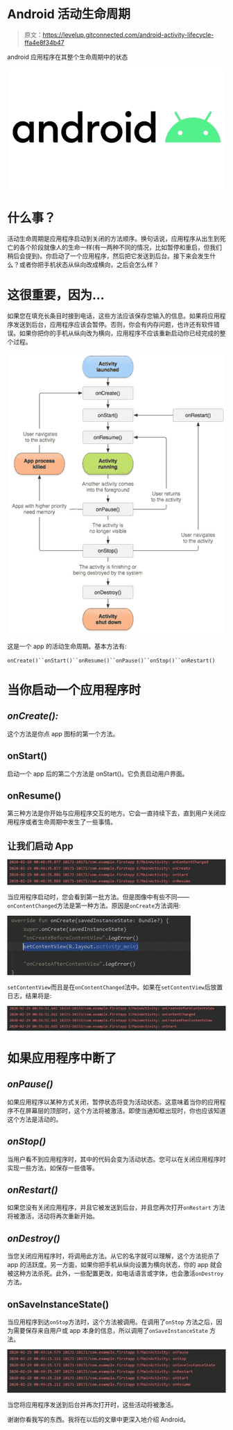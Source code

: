 # Android 活动生命周期

> 原文：<https://levelup.gitconnected.com/android-activity-lifecycle-ffa4e8f34b47>

android 应用程序在其整个生命周期中的状态

![](img/b0f6a2e4ea67e3f1517c8263f4372f80.png)

# **什么事？**

活动生命周期是应用程序启动到关闭的方法顺序。换句话说，应用程序从出生到死亡的各个阶段就像人的生命一样(有一两种不同的情况，比如暂停和重启，但我们稍后会提到)。你启动了一个应用程序，然后把它发送到后台。接下来会发生什么？或者你把手机状态从纵向改成横向，之后会怎么样？

# **这很重要，因为...**

如果您在填充长条目时接到电话，这些方法应该保存您输入的信息。如果将应用程序发送到后台，应用程序应该会暂停。否则，你会有内存问题，也许还有软件错误。如果你把你的手机从纵向改为横向，应用程序不应该重新启动你已经完成的整个过程。

![](img/2a355d984f8c57611ea00c60dd9c99eb.png)

这是一个 app 的活动生命周期。基本方法有:

`onCreate()``onStart()``onResume()``onPause()``onStop()``onRestart()`

# 当你启动一个应用程序时

## *onCreate():*

这个方法是你点 app 图标的第一个方法。

## onStart()

启动一个 app 后的第二个方法是 onStart()。它负责启动用户界面。

## onResume()

第三种方法是你开始与应用程序交互的地方。它会一直持续下去，直到用户关闭应用程序或者生命周期中发生了一些事情。

## **让我们启动 App**

![](img/4c9c09d059c29a92bc6934254869ed7e.png)

当应用程序启动时，您会看到第一批方法。但是图像中有些不同——`onContentChanged`方法是第一种方法。原因是`onCreate`方法调用:

![](img/7f95dc2eb6b5edc1480944034b5841c6.png)

`setContentView`而且是在`onContentChanged`法中。如果在`setContentView`后放置日志，结果将是:

![](img/a85ece12850735586981639dd13ace8a.png)

# 如果应用程序中断了

## ***onPause()***

如果应用程序以某种方式关闭，暂停状态将变为活动状态。这意味着当你的应用程序不在屏幕层的顶部时，这个方法将被激活。即使当通知框出现时，你也应该知道这个方法是活动的。

## ***onStop()***

当用户看不到应用程序时，其中的代码会变为活动状态。您可以在关闭应用程序时实现一些方法，如保存一些值等。

## ***onRestart()***

如果您没有关闭应用程序，并且它被发送到后台，并且您再次打开`onRestart` 方法将被激活，活动将再次重新开始。

## ***onDestroy()***

当您关闭应用程序时，将调用此方法。从它的名字就可以理解，这个方法扼杀了 app 的活跃度。另一方面，如果你把手机从纵向设置为横向状态，你的 app 就会被这种方法杀死。此外，一些配置更改，如电话语言或字体，也会激活`onDestroy`方法。

## onSaveInstanceState()

当应用程序到达`onStop`方法时，这个方法被调用。在调用了`onStop` 方法之后，因为需要保存来自用户或 app 本身的信息，所以调用了`onSaveInstanceState` 方法。

![](img/e5df45938e5e8fa24cd920c263a7b008.png)

当您将应用程序发送到后台并再次打开时，这些活动将被激活。

谢谢你看我写的东西。我将在以后的文章中更深入地介绍 Android。